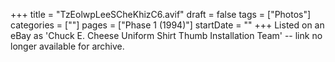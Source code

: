 +++
title = "TzEolwpLeeSCheKhizC6.avif"
draft = false
tags = ["Photos"]
categories = [""]
pages = ["Phase 1 (1994)"]
startDate = ""
+++
Listed on an eBay as 'Chuck E. Cheese Uniform Shirt Thumb Installation Team' -- link no longer available for archive.
